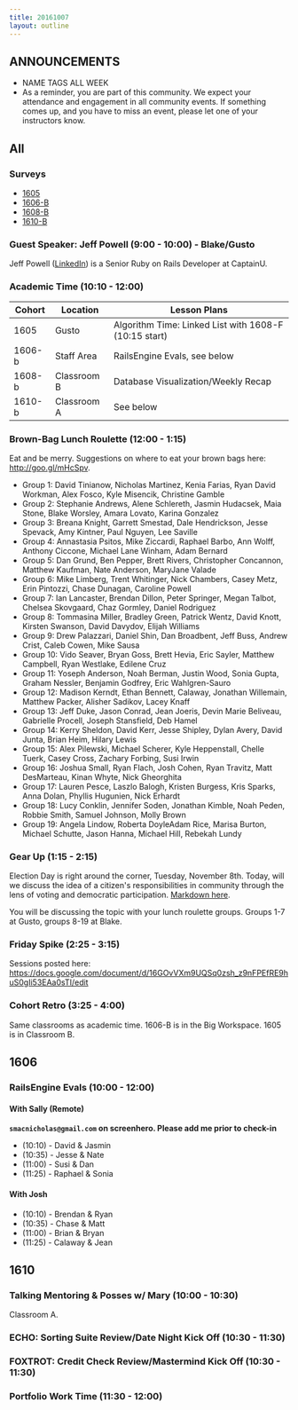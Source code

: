 ```yaml
---
title: 20161007
layout: outline
---
```


## ANNOUNCEMENTS
* NAME TAGS ALL WEEK
* As a reminder, you are part of this community. We expect your attendance and engagement in all community events. If something comes up, and you have to miss an event, please let one of your instructors know.

## All

### Surveys

* [1605](https://goo.gl/forms/yfvVKOBSXUTsUBLr1)
* [1606-B](https://goo.gl/forms/AHc2LjsMwi3ZqqaN2)
* [1608-B](https://goo.gl/forms/uUzS3WLfZsZKxYn03)
* [1610-B](https://goo.gl/forms/GrVqKlqT1Xn4Df1z1)

### Guest Speaker: Jeff Powell (9:00 - 10:00) - Blake/Gusto
Jeff Powell ([LinkedIn](https://www.linkedin.com/in/jpowell1218)) is a Senior Ruby on Rails Developer at CaptainU.


### Academic Time (10:10 - 12:00)
| Cohort | Location | Lesson Plans |
| ------ | -------- | ------------ |
| 1605   | Gusto | Algorithm Time: Linked List with 1608-F (10:15 start) |
| 1606-b | Staff Area | RailsEngine Evals, see below |
| 1608-b | Classroom B | Database Visualization/Weekly Recap |
| 1610-b | Classroom A | See below |


### Brown-Bag Lunch Roulette (12:00 - 1:15)
Eat and be merry. Suggestions on where to eat your brown bags here: http://goo.gl/mHcSpv.

* Group 1: David Tinianow, Nicholas Martinez, Kenia Farias, Ryan David Workman, Alex Fosco, Kyle Misencik, Christine Gamble
* Group 2: Stephanie Andrews, Alene Schlereth, Jasmin Hudacsek, Maia Stone, Blake Worsley, Amara Lovato, Karina Gonzalez
* Group 3: Breana Knight, Garrett Smestad, Dale Hendrickson, Jesse Spevack, Amy Kintner, Paul Nguyen, Lee Saville
* Group 4: Annastasia Psitos, Mike Ziccardi, Raphael Barbo, Ann Wolff, Anthony Ciccone, Michael Lane Winham, Adam Bernard
* Group 5: Dan Grund, Ben Pepper, Brett Rivers, Christopher Concannon, Matthew Kaufman, Nate Anderson, MaryJane Valade
* Group 6: Mike Limberg, Trent Whitinger, Nick Chambers, Casey Metz, Erin Pintozzi, Chase Dunagan, Caroline Powell
* Group 7: Ian Lancaster, Brendan Dillon, Peter Springer, Megan Talbot, Chelsea Skovgaard, Chaz Gormley, Daniel Rodriguez
* Group 8: Tommasina Miller, Bradley Green, Patrick Wentz, David Knott, Kirsten Swanson, David Davydov, Elijah Williams
* Group 9: Drew Palazzari, Daniel Shin, Dan Broadbent, Jeff Buss, Andrew Crist, Caleb Cowen, Mike Sausa
* Group 10: Vido Seaver, Bryan Goss, Brett Hevia, Eric Sayler, Matthew Campbell, Ryan Westlake, Edilene Cruz
* Group 11: Yoseph Anderson, Noah Berman, Justin Wood, Sonia Gupta, Graham Nessler, Benjamin Godfrey, Eric Wahlgren-Sauro
* Group 12: Madison Kerndt, Ethan Bennett, Calaway, Jonathan Willemain, Matthew Packer, Alisher Sadikov, Lacey Knaff
* Group 13: Jeff Duke, Jason Conrad, Jean Joeris, Devin Marie Beliveau, Gabrielle Procell, Joseph Stansfield, Deb Hamel
* Group 14: Kerry Sheldon, David Kerr, Jesse Shipley, Dylan Avery, David Junta, Brian Heim, Hilary Lewis
* Group 15: Alex Pilewski, Michael Scherer, Kyle Heppenstall, Chelle Tuerk, Casey Cross, Zachary Forbing, Susi Irwin
* Group 16: Joshua Small, Ryan Flach, Josh Cohen, Ryan Travitz, Matt DesMarteau, Kinan Whyte, Nick Gheorghita
* Group 17: Lauren Pesce, Laszlo Balogh, Kristen Burgess, Kris Sparks, Anna Dolan, Phyllis Hugunien, Nick Erhardt
* Group 18: Lucy Conklin, Jennifer Soden, Jonathan Kimble, Noah Peden, Robbie Smith, Samuel Johnson, Molly Brown
* Group 19: Angela Lindow, Roberta DoyleAdam Rice, Marisa Burton, Michael Schutte, Jason Hanna, Michael Hill, Rebekah Lundy


### Gear Up (1:15 - 2:15)
Election Day is right around the corner, Tuesday, November 8th. Today, will we discuss the idea of a citizen's responsibilities in community through the lens of voting and democratic participation. [Markdown here](https://github.com/turingschool/gear-up/blob/master/vote_your_conscience.markdown).

You will be discussing the topic with your lunch roulette groups. Groups 1-7 at Gusto, groups 8-19 at Blake.

### Friday Spike (2:25 - 3:15)
Sessions posted here: https://docs.google.com/document/d/16GOvVXm9UQSq0zsh_z9nFPEfRE9huS0gIi53EAa0sTI/edit


### Cohort Retro (3:25 - 4:00)
Same classrooms as academic time. 1606-B is in the Big Workspace. 1605 is in Classroom B.


## 1606

### RailsEngine Evals (10:00 - 12:00)

#### With Sally (Remote)

**`smacnicholas@gmail.com` on screenhero. Please add me prior to check-in**

* (10:10) - David & Jasmin
* (10:35) - Jesse & Nate
* (11:00) - Susi & Dan
* (11:25) - Raphael & Sonia

#### With Josh

* (10:10) - Brendan & Ryan
* (10:35) - Chase & Matt
* (11:00) - Brian & Bryan
* (11:25) - Calaway & Jean


## 1610

### Talking Mentoring & Posses w/ Mary (10:00 - 10:30)

Classroom A.

### ECHO: Sorting Suite Review/Date Night Kick Off (10:30 - 11:30)

### FOXTROT: Credit Check Review/Mastermind Kick Off (10:30 - 11:30)

### Portfolio Work Time (11:30 - 12:00)
